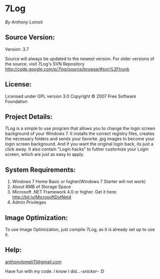 7Log
====
_By Anthony Lomeli_

## Source Version:

Version: 3.7

Source will always be updated to the newest version. For older versions of the source, visit 7Log's SVN Repository http://code.google.com/p/7log/source/browse/#svn%2Ftrunk

## License:

Licensed under GPL version 3.0 Copyright &copy; 2007 Free Software Foundation

## Project Details:

7Log is a simple to use program that allows you to change the login screen background of your Windows 7. It installs the correct registry files, creates the necessary folders and sends your favorite .jpg images to become your login screen background. And if you want the original login back, its just a click away. It also contain "Login hacks" to futher customize your Login screen, which are just as easy to apply.

## System Requirements:

   1. Windows 7 Home Basic or higher(Windows 7 Starter will not work)
   2. About 8MB of Storage Space
   3. Microsoft .NET Framework 4.0 or higher. Get it here: http://bit.ly/MicrosoftDotNet4
   4. Admin Privileges 
	
## Image Optimization:

To use Image Optimization, just complie 7Log, as it is already set up to use it. 

## Help:

[anthonylomeli11@gmail.com](mailto:anthonylomeli11@gmail.com)

Have fun with my code. I know I did...*-snicker-* :D